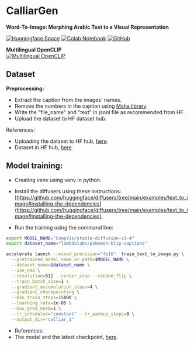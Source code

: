 # CalliarGen

**Word-To-Image: Morphing Arabic Text to a Visual Representation**

[![Huggingface Space](https://img.shields.io/badge/🤗-Demo%20-yellow.svg)]([https://huggingface.co/spaces/SemanticTypography/Word-As-Image](https://huggingface.co/spaces/bkhmsi/Word-To-Image))
[![Colab Notebook](https://colab.research.google.com/assets/colab-badge.svg)](https://colab.research.google.com/drive/1wobOAsnLpkIzaRxG5yac8NcV7iCrlycP)
[![GitHub](https://img.shields.io/badge/💻-GitHub%20-black.svg)](https://github.com/BKHMSI/Word-To-Image)

**Multilingual OpenCLIP** <br>
[![Multilingual OpenCLIP](https://colab.research.google.com/assets/colab-badge.svg)](https://colab.research.google.com/drive/1zlGkbQh7ny9LKrMLNXtA6VDB151zxl_0?usp=sharing)


## Dataset

**Preprocessing:**

- Extract the caption from the images' names.
- Remove the numbers in the caption using [Maha library](https://github.com/TRoboto/Maha).
- Write the "file_name" and "text" in jsonl file as recommended from HF.
- Upload the dataset to HF dataset hub.

References: 

- Uploading the dataset to HF hub, [here](https://huggingface.co/docs/datasets/upload_dataset#upload-with-python).
- Dataset in HF hub, [here](https://huggingface.co/datasets/arbml/Calliar_dataset).

## Model training:

- Creating venv using venv in python.
- Install the diffusers using these instructions: [https://github.com/huggingface/diffusers/tree/main/examples/text_to_image#installing-the-dependencies](https://github.com/huggingface/diffusers/tree/main/examples/text_to_image#installing-the-dependencies).

- Run the training using the command line: 

```bash
export MODEL_NAME="CompVis/stable-diffusion-v1-4"
export dataset_name="lambdalabs/pokemon-blip-captions"

accelerate launch --mixed_precision="fp16"  train_text_to_image.py \
  --pretrained_model_name_or_path=$MODEL_NAME \
  --dataset_name=$dataset_name \
  --use_ema \
  --resolution=512 --center_crop --random_flip \
  --train_batch_size=1 \
  --gradient_accumulation_steps=4 \
  --gradient_checkpointing \
  --max_train_steps=15000 \
  --learning_rate=1e-05 \
  --max_grad_norm=1 \
  --lr_scheduler="constant" --lr_warmup_steps=0 \
  --output_dir="calliar_1" 
  ```
  
  - References:
  - The model and the latest checkpoint, [here](https://huggingface.co/arbml/CalliarGen).
